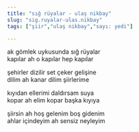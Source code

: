 ```yaml
---
title: "sığ rüyalar - ulaş nikbay"
slug: "sig.ruyalar-ulas.nikbay"
tags: ["şiir","ulaş nikbay","sayı: yedi"]

---
```

ak gömlek uykusunda sığ rüyalar\
kapılar ah o kapılar hep kapılar

şehirler dizilir set çeker gelişine\
dilim ah kanar dilim şiirlerime

kıyıdan ellerimi daldırsam suya\
kopar ah elim kopar başka kıyıya

şiirsin ah hoş gelenim boş gidenim\
ahlar içindeyim ah sensiz neyleyim

